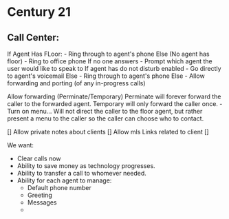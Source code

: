 Century 21
==========


Call Center:
------------
If Agent Has FLoor:
	- Ring through to agent's phone
Else (No agent has floor)
	- Ring to office phone
	If no one answers
		- Prompt which agent the user would like to speak to
		If agent has do not disturb enabled
			- Go directly to agent's voicemail
		Else
			- Ring through to agent's phone
	Else
		- Allow forwarding and porting (of any in-progress calls)


Allow forwarding (Perminate/Temporary)
	Perminate will forever forward the caller to the forwarded agent.
	Temporary will only forward the caller once.
	- Turn on menu... Will not direct the caller to the floor agent, but rather present a menu to the caller so the caller can choose who to contact.


[] Allow private notes about clients
[] Allow mls Links related to client
[] 

We want:
- Clear calls now
- Ability to save money as technology progresses.
- Ability to transfer a call to whomever needed.
- Ability for each agent to manage:
	- Default phone number
	- Greeting
	- Messages
	- 